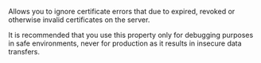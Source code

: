 ﻿Allows you to ignore certificate errors that due to expired,  revoked or otherwise invalid certificates on the server.

It is recommended that you use this property only for debugging purposes in safe environments, never for production as it results in insecure data transfers.